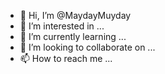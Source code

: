 - 👋 Hi, I’m @MaydayMuyday
- 👀 I’m interested in ...
- 🌱 I’m currently learning ...
- 💞️ I’m looking to collaborate on ...
- 📫 How to reach me ...

<!---
MaydayMuyday/MaydayMuyday is a ✨ special ✨ repository because its `README.md` (this file) appears on your GitHub profile.
You can click the Preview link to take a look at your changes.
--->
